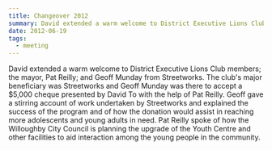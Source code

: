 ```yaml
---
title: Changeover 2012
summary: David extended a warm welcome to District Executive Lions Club members; the mayor, Pat Reilly; and Geoff Munday from Streetworks.
date: 2012-06-19
tags:
  - meeting
---
```

David extended a warm welcome to District Executive Lions Club members; the mayor, Pat Reilly; and Geoff Munday from Streetworks. The club's major beneficiary was Streetworks and Geoff Munday was there to accept a $5,000 cheque presented by David To with the help of Pat Reilly. Geoff gave a stirring account of work undertaken by Streetworks and explained the success of the program and of how the donation would assist in reaching more adolescents and young adults in need. Pat Reilly spoke of how the Willoughby City Council is planning the upgrade of the Youth Centre and other facilities to aid interaction among the young people in the community.